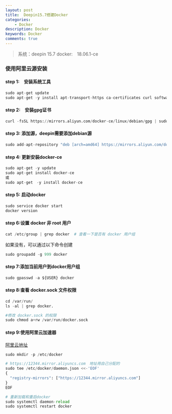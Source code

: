 ```yaml
---
layout: post
title:  Deepin15.7搭建Docker
categories: 
    - Docker
description: Docker
keywords: Docker
comments: true
---
```


> 系统：deepin 15.7
> docker:　18.06.1-ce

### 使用阿里云源安装

#### step 1:　安装系统工具

```python
sudo apt-get update
sudo apt-get -y install apt-transport-https ca-certificates curl software-properties-common
```
#### step 2:　安装gpg证书

```python
curl -fsSL https://mirrors.aliyun.com/docker-ce/linux/debian/gpg | sudo apt-key add -
```

#### step 3: 添加源，deepin需要添加debian源

```python
sudo add-apt-repository "deb [arch=amd64] https://mirrors.aliyun.com/docker-ce/linux/debian/ jessie stable"
```

#### step 4: 更新安装docker-ce

```python
sudo apt-get -y update
sudo apt-get install docker-ce
或
sudo apt-get　-y install docker-ce
```
#### step 5: 启动docker

```python
sudo service docker start
docker version
```

#### step 6:设置 docker 非 root 用户 

```python
cat /etc/group | grep docker  # 查看一下是否有 docker 用户组
```

如果没有，可以通过以下命令创建

```python
sudo groupadd -g 999 docker 
```

#### step 7:添加当前用户到docker用户组

```python
sudo gpasswd -a ${USER} docker 
```

#### step 8:查看 docker.sock 文件权限

```python
cd /var/run/
ls -al | grep docker.

#修改 docker.sock 的权限
sudo chmod a+rw /var/run/docker.sock 
```

#### step 9:使用阿里云加速器

[阿里云地址](https://cr.console.aliyun.com/cn-hangzhou/mirrors)  
```python
sudo mkdir -p /etc/docker

# https://12344.mirror.aliyuncs.com　地址用自己分配的
sudo tee /etc/docker/daemon.json <<-'EOF'
{
  "registry-mirrors": ["https://12344.mirror.aliyuncs.com"]
}
EOF

# 重新加载和重启docker
sudo systemctl daemon-reload
sudo systemctl restart docker
```